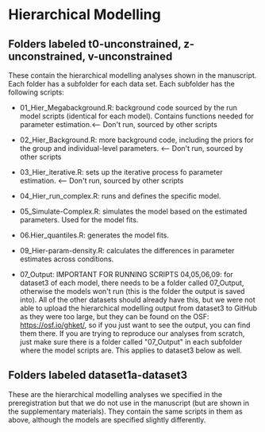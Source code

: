 # Hierarchical Modelling

## Folders labeled t0-unconstrained, z-unconstrained, v-unconstrained

These contain the hierarchical modelling analyses shown in the manuscript. Each folder has a subfolder for each data set. Each subfolder has the following scripts: 

- 01_Hier_Megabackground.R: background code sourced by the run model scripts (identical for each model). Contains functions needed for parameter estimation.<-- Don't run, sourced by other scripts  

- 02_Hier_Background.R: more background code, including the priors for the group and individual-level parameters. <-- Don't run, sourced by other scripts  

- 03_Hier_iterative.R: sets up the iterative process fo parameter estimation. <-- Don't run, sourced by other scripts   

- 04_Hier_run_complex.R: runs and defines the specific model.   

- 05_Simulate-Complex.R: simulates the model based on the estimated parameters. Used for the model fits.   

- 06.Hier_quantiles.R: generates the model fits.   

- 09_Hier-param-density.R: calculates the differences in parameter estimates across conditions.

- 07_Output: IMPORTANT FOR RUNNING SCRIPTS 04,05,06,09: for dataset3 of each model, there needs to be a folder called 07_Output, otherwise the models won't run (this is the folder the output is saved into). All of the other datasets should already have this, but we were not able to upload the hierarchical modelling output from dataset3 to GitHub as they were too large, but they can be found on the OSF: https://osf.io/ghket/, so if you just want to see the output, you can find them there. If you are trying to reproduce our analyses from scratch, just make sure there is a folder called "07_Output" in each subfolder where the model scripts are. This applies to dataset3 below as well. 

## Folders labeled dataset1a-dataset3

These are the hierarchical modelling analyses we specified in the preregistration but that we do not use in the manuscript (but are shown in the supplementary materials). They contain the same scripts in them as above, although the models are specified slightly differently.


